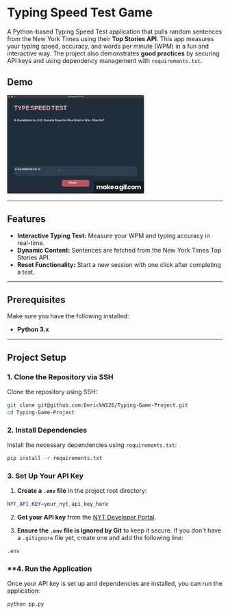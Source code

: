 # Typing Speed Test Game

A Python-based Typing Speed Test application that pulls random sentences from the New York Times using their **Top Stories API**. This app measures your typing speed, accuracy, and words per minute (WPM) in a fun and interactive way. The project also demonstrates **good practices** by securing API keys and using dependency management with `requirements.txt`.

## **Demo**

![Demo Gif](Demo%20Gif.gif)

---

## **Features**

- **Interactive Typing Test:** Measure your WPM and typing accuracy in real-time.
- **Dynamic Content:** Sentences are fetched from the New York Times Top Stories API.
- **Reset Functionality:** Start a new session with one click after completing a test.

---

## **Prerequisites**

Make sure you have the following installed:

- **Python 3.x**
---

## **Project Setup**

### **1. Clone the Repository via SSH**

Clone the repository using SSH:

```bash
git clone git@github.com:DerickW126/Typing-Game-Project.git
cd Typing-Game-Project
```

### **2. Install Dependencies**

Install the necessary dependencies using `requirements.txt`:

```bash
pip install -r requirements.txt
```
### **3. Set Up Your API Key**

1. **Create a `.env` file** in the project root directory:
```bash
NYT_API_KEY=your_nyt_api_key_here
```
2. **Get your API key** from the [NYT Developer Portal](https://developer.nytimes.com/).

3. **Ensure the `.env` file is ignored by Git** to keep it secure. If you don't have a `.gitignore` file yet, create one and add the following line:
```bash
.env
```

### **4. Run the Application

Once your API key is set up and dependencies are installed, you can run the application:

```bash
python pp.py
```
